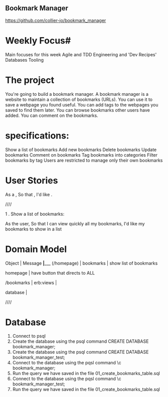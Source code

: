 ## Bookmark Manager ##

https://github.com/collier-jo/bookmark_manager

# Weekly Focus#

Main focuses for this week
Agile and TDD
Engineering and 'Dev Recipes'
Databases
Tooling


# The project #

You're going to build a bookmark manager. A bookmark manager is a website to maintain a collection of bookmarks (URLs). You can use it to save a webpage you found useful. You can add tags to the webpages you saved to find them later. You can browse bookmarks other users have added. You can comment on the bookmarks.


# specifications: #

Show a list of bookmarks
Add new bookmarks
Delete bookmarks
Update bookmarks
Comment on bookmarks
Tag bookmarks into categories
Filter bookmarks by tag
Users are restricted to manage only their own bookmarks

# User Stories #


As a <Stakeholder>,
So that <Motivation>,
I'd like <Task>.

////

1 . Show a list of bookmarks:

As the user,
So that I can view quickly all my bookmarks,
I'd like my bookmarks to show in a list

# Domain Model #

Object      | Message
____________|_______________
(/homepage) |
bookmarks   | show list of bookmarks

homepage    | have button that directs to ALL

/bookmarks  | erb:views
            |

database    |

////

# Database # 

1. Connect to psql
2. Create the database using the psql command CREATE DATABASE bookmark_manager;
3. Create the database using the psql command CREATE DATABASE bookmark_manager_test;
3. Connect to the database using the pqsl command \c bookmark_manager;
4. Run the query we have saved in the file 01_create_bookmarks_table.sql
3. Connect to the database using the pqsl command \c bookmark_manager_test;
4. Run the query we have saved in the file 01_create_bookmarks_table.sql

